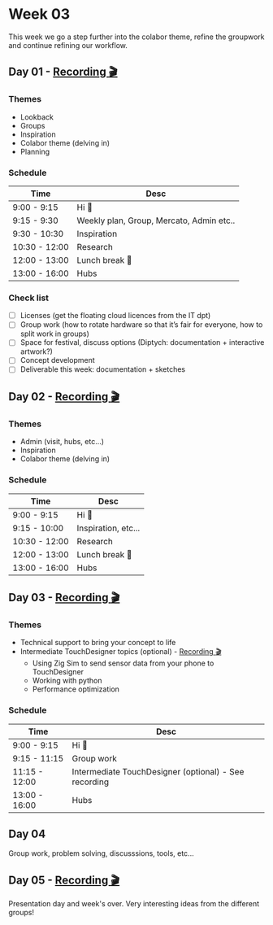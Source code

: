 # Week 03

This week we go a step further into the colabor theme, refine the groupwork and continue refining our workflow.

## Day 01 - [Recording :clapper:](https://drive.switch.ch/index.php/s/fDEvECvd4PHB3RE)

### Themes

- Lookback
- Groups
- Inspiration
- Colabor theme (delving in)
- Planning

### Schedule

| Time          | Desc                                     |
| ------------- | ---------------------------------------- |
| 9:00 - 9:15   | Hi :wave:                                |
| 9:15 - 9:30   | Weekly plan, Group, Mercato, Admin etc.. |
| 9:30 - 10:30  | Inspiration                              |
| 10:30 - 12:00 | Research                                 |
| 12:00 - 13:00 | Lunch break :hamburger:                  |
| 13:00 - 16:00 | Hubs                                     |

### Check list

- [ ] Licenses (get the floating cloud licences from the IT dpt)
- [ ] Group work (how to rotate hardware so that it’s fair for everyone, how to split work in groups)
- [ ] Space for festival, discuss options (Diptych: documentation + interactive artwork?)
- [ ] Concept development
- [ ] Deliverable this week: documentation + sketches

## Day 02 - [Recording :clapper:](https://drive.switch.ch/index.php/s/d9YLgWKPa9KoKfy)

### Themes

- Admin (visit, hubs, etc...)
- Inspiration
- Colabor theme (delving in)

### Schedule

| Time          | Desc                    |
| ------------- | ----------------------- |
| 9:00 - 9:15   | Hi :wave:               |
| 9:15 - 10:00  | Inspiration, etc...     |
| 10:30 - 12:00 | Research                |
| 12:00 - 13:00 | Lunch break :hamburger: |
| 13:00 - 16:00 | Hubs                    |

## Day 03 - [Recording :clapper:](https://drive.switch.ch/index.php/s/o5873tF9dyRxWaA)

### Themes

- Technical support to bring your concept to life
- Intermediate TouchDesigner topics (optional) - [Recording :clapper:](https://drive.switch.ch/index.php/s/o5873tF9dyRxWaA)
  - Using Zig Sim to send sensor data from your phone to TouchDesigner
  - Working with python
  - Performance optimization

### Schedule

| Time          | Desc                                                  |
| ------------- | ----------------------------------------------------- |
| 9:00 - 9:15   | Hi :wave:                                             |
| 9:15 - 11:15  | Group work                                            |
| 11:15 - 12:00 | Intermediate TouchDesigner (optional) - See recording |
| 13:00 - 16:00 | Hubs                                                  |

## Day 04

Group work, problem solving, discusssions, tools, etc...

## Day 05 - [Recording :clapper:](https://drive.switch.ch/index.php/s/KSr9ITZGptIN8to)

Presentation day and week's over. Very interesting ideas from the different groups!
